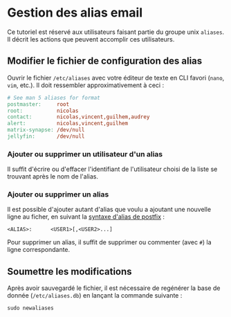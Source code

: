 Gestion des alias email
=======================

Ce tutoriel est réservé aux utilisateurs faisant partie du groupe unix `aliases`.
Il décrit les actions que peuvent accomplir ces utilisateurs.

Modifier le fichier de configuration des alias
----------------------------------------------

Ouvrir le fichier `/etc/aliases` avec votre éditeur de texte en CLI favori
(`nano`, `vim`, etc.).
Il doit ressembler approximativement à ceci :

```Makefile
# See man 5 aliases for format
postmaster:     root
root:           nicolas
contact:        nicolas,vincent,guilhem,audrey
alert:          nicolas,vincent,guilhem
matrix-synapse: /dev/null
jellyfin:       /dev/null
```

### Ajouter ou supprimer un utilisateur d'un alias

Il suffit d'écrire ou d'effacer l'identifiant de l'utilisateur choisi de la
liste se trouvant après le nom de l'alias.

### Ajouter ou supprimer un alias

Il est possible d'ajouter autant d'alias que voulu a ajoutant une nouvelle ligne
au ficher, en suivant la [syntaxe d'alias de postfix](http://www.postfix.org/aliases.5.html) :

```
<ALIAS>:      <USER1>[,<USER2>...]
```

Pour supprimer un alias, il suffit de supprimer ou commenter (avec `#`) la ligne
correspondante.

Soumettre les modifications
---------------------------

Après avoir sauvegardé le fichier, il est nécessaire de regénérer la base de
donnée (`/etc/aliases.db`) en lançant la commande suivante :

```
sudo newaliases
```
